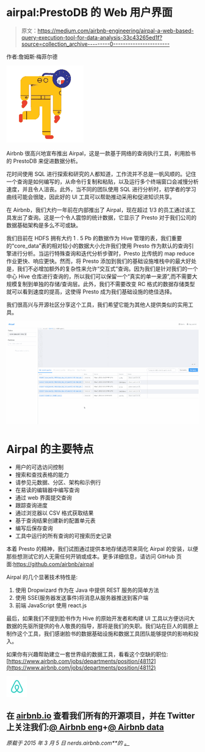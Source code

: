 # airpal:PrestoDB 的 Web 用户界面

> 原文：<https://medium.com/airbnb-engineering/airpal-a-web-based-query-execution-tool-for-data-analysis-33c43265ed1f?source=collection_archive---------0----------------------->

作者:詹姆斯·梅菲尔德

![](img/f31a08bbd366054f3477aeb6a0a733b4.png)

Airbnb 很高兴地宣布推出 Airpal，这是一款基于网络的查询执行工具，利用脸书的 PrestoDB 来促进数据分析。

花时间使用 SQL 进行探索和研究的人都知道，工作流并不总是一帆风顺的。记住一个查询是如何编写的，从命令行复制和粘贴，以及运行多个终端窗口会减慢分析速度，并且令人沮丧。此外，当不同的团队使用 SQL 进行分析时，初学者的学习曲线可能会很陡，因此好的 UI 工具可以帮助推动采用和促进知识共享。

在 Airbnb，我们大约一年前在内部推出了 Airpal，现在超过 1/3 的员工通过该工具发出了查询。这是一个令人震惊的统计数据，它显示了 Presto 对于我们公司的数据基础架构是多么不可或缺。

我们目前在 HDFS 拥有大约 1 . 5 Pb 的数据作为 Hive 管理的表，我们重要的“core_data”表的相对较小的数据大小允许我们使用 Presto 作为默认的查询引擎进行分析。当运行特殊查询和迭代分析步骤时，Presto 比传统的 map reduce 作业更快、响应更快。然而，将 Presto 添加到我们的基础设施堆栈中的最大好处是，我们不必增加额外的复杂性来允许“交互式”查询。因为我们是针对我们的一个中心 Hive 仓库进行查询的，所以我们可以保留一个“真实的单一来源”,而不需要大规模复制到单独的存储/查询层。此外，我们不需要改变 RC 格式的数据存储类型就可以看到速度的提高，这使得 Presto 成为我们基础设施的绝佳选择。

我们很高兴与开源社区分享这个工具，我们希望它能为其他人提供类似的实用工具。

![](img/a56032ab3b14b63cb6085fbb2ab6879b.png)

# Airpal 的主要特点

*   用户的可选访问控制
*   搜索和查找表格的能力
*   请参见元数据、分区、架构和示例行
*   在易读的编辑器中编写查询
*   通过 web 界面提交查询
*   跟踪查询进度
*   通过浏览器以 CSV 格式获取结果
*   基于查询结果创建新的配置单元表
*   编写后保存查询
*   工具中运行的所有查询的可搜索历史记录

本着 Presto 的精神，我们试图通过提供本地存储选项来简化 Airpal 的安装，以便那些想测试它的人无需任何开销或成本。更多详细信息，请访问 GitHub 页面:https://github.com/airbnb/airpal

Airpal 的几个显著技术特性是:

1.  使用 Dropwizard 作为在 Java 中提供 REST 服务的简单方法
2.  使用 SSE(服务器发送事件)将消息从服务器推送到客户端
3.  前端 JavaScript 使用 react.js

最后，如果我们不提到脸书作为 Hive 的原始开发者和构建 UI 工具以方便访问大数据的先驱所提供的令人敬畏的指导，那将是我们的失职。我们站在巨人的肩膀上制作这个工具，我们感谢脸书的数据基础设施和数据工具团队能够提供的影响和投入。

如果你有兴趣帮助建立一套世界级的数据工具，看看这个空缺的职位:[https://www.airbnb.com/jobs/departments/position/48112](https://www.airbnb.com/jobs/departments/position/48112)

![](img/3913f6470a7657e02386189e67b4eb30.png)

## 在 [airbnb.io](http://airbnb.io) 查看我们所有的开源项目，并在 Twitter 上关注我们:[@ Airbnb eng](https://twitter.com/AirbnbEng)+[@ Airbnb data](https://twitter.com/AirbnbData)

*原载于 2015 年 3 月 5 日 nerds.airbnb.com**的* [*。*](http://nerds.airbnb.com/airpal/)